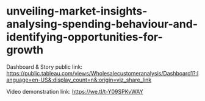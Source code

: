 # unveiling-market-insights-analysing-spending-behaviour-and-identifying-opportunities-for-growth


Dashboard & Story public link: https://public.tableau.com/views/Wholesalecustomeranalysis/Dashboard1?:language=en-US&:display_count=n&:origin=viz_share_link


Video demonstration link: https://we.tl/t-Y09SPKvWAY
